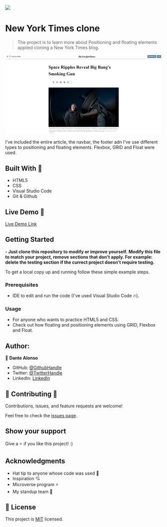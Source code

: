 ![](https://img.shields.io/badge/Microverse-blueviolet)

# New York Times clone

> The project is to learn more about Positioning and floating elements applied cloning a New York Times blog.

![screenshot](./Capture-NewYorkTimesClone-ByDanteAlonso.PNG)

I've included the entire article, the navbar, the footer adn I've use different types to positioning and floating elements.
Flexbox, GRID and Float were used.

## Built With 🔨

- HTML5
- CSS
- Visual Studio Code
- Git & Github

## Live Demo 👀

[Live Demo Link](https://dantealonsoht.github.io/NewYorkTimes-clone/)


## Getting Started

**- Just clone this repository to modify or improve yourself.**
**Modify this file to match your project, remove sections that don't apply. For example: delete the testing section if the currect project doesn't require testing.**


To get a local copy up and running follow these simple example steps.

### Prerequisites

- IDE to edit and run the code (I've used Visual Studio Code 🔥).

### Usage

- For anyone who wants to practice HTML5 and CSS.
- Check out how floating and positioning elements using GRID, Flexbox and Float.


## Author:

👤 **Dante Alonso**

- GitHub: [@GithubHandle](https://github.com/DanteAlonsoHT)
- Twitter: [@TwitterHandle](https://twitter.com/dante_dante1)
- LinkedIn: [LinkedIn](https://www.linkedin.com/in/dante-hernandez99/)

## 🤝 Contributing 🔧

Contributions, issues, and feature requests are welcome!

Feel free to check the [issues page](../../issues/).

## Show your support

Give a ⭐️ if you like this project! :)

## Acknowledgments

- Hat tip to anyone whose code was used 🔰
- Inspiration 💘
- Microverse program ⚡
- My standup team 🏹

## 📝 License

This project is [MIT](./MIT.md) licensed.
